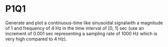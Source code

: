 # P1Q1

Generate and plot a continuous-time like sinusoidal signalwith a magnitude of 1 and frequency of 4 Hz in the time interval of [0, 1] sec (use an increment of 0.001 sec representing a sampling rate of
1000 Hz which is very high compared to 4 Hz).

